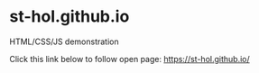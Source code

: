 # st-hol.github.io
HTML/CSS/JS demonstration

Click this link below to follow open page: 
https://st-hol.github.io/


